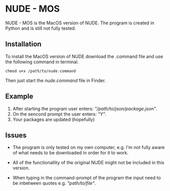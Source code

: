 # NUDE - MOS

NUDE - MOS is the MacOS version of NUDE. The program is created in Python and is still not fully tested.

## Installation

To install the MacOS version of NUDE download the .command file and use the following command in terminal.

```
chmod u+x /path/to/nude.command
```

Then just start the *nude.command* file in Finder.

## Example

1. After starting the program user enters: *"/path/to/json/package.json"*.
2. On the sencond prompt the user enters: *"Y"*.
3. Your packages are updated (hopefully)

## Issues

- The program is only tested on my own computer, e.g. I'm not fully aware of what needs to be downloaded in order for it to work.

- All of the functionallity of the original NUDE might not be included in this version.

- When typing in the command-prompt of the program the input need to be inbetween quotes e.g. *"path/to/file"*.

  

